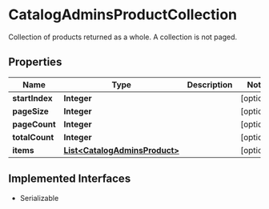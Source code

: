 

# CatalogAdminsProductCollection

Collection of products returned as a whole. A collection is not paged.

## Properties

| Name | Type | Description | Notes |
|------------ | ------------- | ------------- | -------------|
|**startIndex** | **Integer** |  |  [optional] |
|**pageSize** | **Integer** |  |  [optional] |
|**pageCount** | **Integer** |  |  [optional] |
|**totalCount** | **Integer** |  |  [optional] |
|**items** | [**List&lt;CatalogAdminsProduct&gt;**](CatalogAdminsProduct.md) |  |  [optional] |


## Implemented Interfaces

* Serializable


